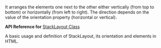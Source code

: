It arranges the elements one next to the other either vertically (from top to bottom) or horizontally (from left to right). The direction depends on the value of the orientation property (horizontal or vertical).

**API Reference for** [StackLayout Class](http://docs.nativescript.org/api-reference/modules/_ui_layouts_stack_layout_.html)

A basic usage and definition of StackLayout, its orientation and elements in HTML.

<snippet id='stack-layout-html'/>
